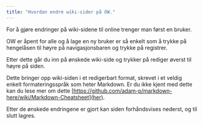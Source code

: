 ```yaml
---
title: "Hvordan endre wiki-sider på OW."
---
```


For å gjøre endringer på wiki-sidene til online trenger man først en bruker. 

OW er åpent for alle og å lage en ny bruker er så enkelt som å trykke på hengelåsen til høyre på navigasjonsbaren og trykke på registrer. 

Etter dette går du inn på ønskede wiki-side og trykker på rediger øverst til høyre på siden. 

Dette bringer opp wiki-siden i et redigerbart format, skrevet i et veldig enkelt formateringsspråk som heter Markdown. Er du ikke kjent med dette kan du lese mer om dette [https://github.com/adam-p/markdown-here/wiki/Markdown-Cheatsheet](her).

Etter de ønskede endringene er gjort kan siden forhåndsvises nederst, og til slutt lagres.